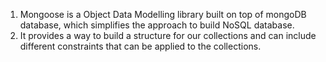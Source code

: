 1. Mongoose is a Object Data Modelling library built on top of mongoDB database, which simplifies the approach to build NoSQL database.
2. It provides a way to build a structure for our collections and can include different constraints that can be applied to the collections.

```

```